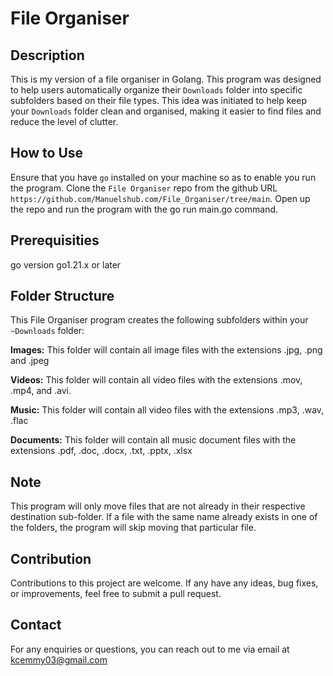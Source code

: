 # File Organiser

## Description

This is my version of a file organiser in Golang. This program was designed to help users automatically organize their `Downloads` folder into specific subfolders based on their file types. This idea was initiated to help keep your `Downloads` folder clean and organised, making it easier to find files and reduce the level of clutter.

## How to Use

Ensure that you have `go` installed on your machine so as to enable you run the program. Clone the `File Organiser` repo from the github URL `https://github.com/Manuelshub.com/File_Organiser/tree/main`. Open up the repo and run the program with the go run main.go command.

## Prerequisities

go version go1.21.x or later

## Folder Structure

This File Organiser program creates the following subfolders within your `~Downloads` folder:

**Images:** This folder will contain all image files with the extensions .jpg, .png and .jpeg

**Videos:** This folder will contain all video files with the extensions .mov, .mp4, and .avi.

**Music:** This folder will contain all video files with the extensions .mp3, .wav, .flac

**Documents:** This folder will contain all music document files with the extensions .pdf, .doc, .docx, .txt, .pptx, .xlsx

## Note

This program will only move files that are not already in their respective destination sub-folder. If a file with the same name already exists in one of the folders, the program will skip moving that particular file.

## Contribution

Contributions to this project are welcome. If any have any ideas, bug fixes, or improvements, feel free to submit a pull request.

## Contact

For any enquiries or questions, you can reach out to me via email at kcemmy03@gmail.com
